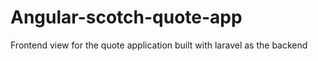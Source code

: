 # Angular-scotch-quote-app
Frontend view for the quote application built with laravel as the backend
